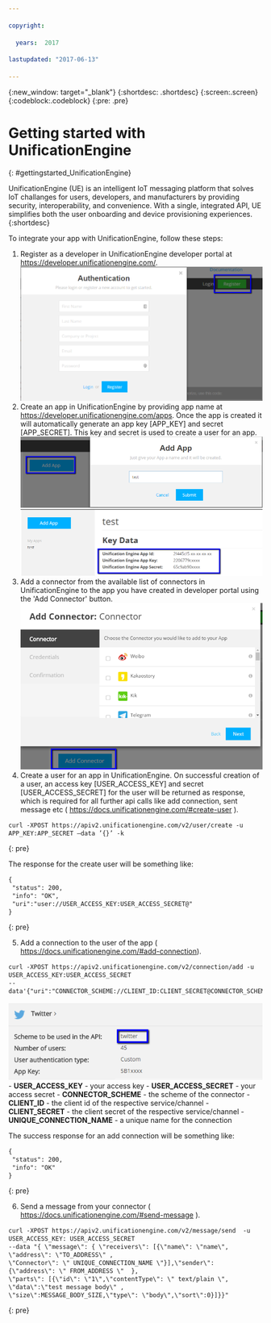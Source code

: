 ```yaml
---

copyright:

  years:  2017

lastupdated: "2017-06-13"

---
```


{:new_window: target="_blank"}
{:shortdesc: .shortdesc}
{:screen:.screen}
{:codeblock:.codeblock}
{:pre: .pre}



# Getting started with UnificationEngine
{: #gettingstarted_UnificationEngine}


UnificationEngine (UE) is an intelligent IoT messaging platform that solves IoT challanges for users, developers, and manufacturers by providing security, interoperability, and convenience. With a single, integrated API, UE simplifies both the user onboarding and device provisioning experiences.
{:shortdesc}


To integrate your app with UnificationEngine, follow these steps:

1. Register as a developer in UnificationEngine developer portal at https://developer.unificationengine.com/.
![Register](register.png) 
2. Create an app in UnificationEngine by providing app name at https://developer.unificationengine.com/apps. Once the app is created it will automatically generate an app key  [APP_KEY] and secret [APP_SECRET]. This key and secret is used to create a user for an app.
![Create App](createApp.png)
![App Details](appDetails.png)
3. Add a connector from the available list of connectors in UnificationEngine to the app you have created in developer portal using the 'Add Connector' button.
![Add Connector](addConnector.png)
4. Create a user for an app in UnificationEngine. On successful creation of a user, an access key [USER_ACCESS_KEY] and secret [USER_ACCESS_SECRET]  for the user will be returned as response, which is required for all further api calls like add connection, sent message etc ( https://docs.unificationengine.com/#create-user ).

  ```
  curl -XPOST https://apiv2.unificationengine.com/v2/user/create -u APP_KEY:APP_SECRET –data ’{}’ -k
  ```
  {: pre}

  The response for the create user will be something like:

  ```
 {
   "status": 200,
   "info": "OK", 
   "uri":"user://USER_ACCESS_KEY:USER_ACCESS_SECRET@"
  }
  ```
  {: pre}

5. Add a connection to the user of the app ( https://docs.unificationengine.com/#add-connection).

  ```
  curl -XPOST https://apiv2.unificationengine.com/v2/connection/add -u USER_ACCESS_KEY:USER_ACCESS_SECRET
  --data'{"uri":"CONNECTOR_SCHEME://CLIENT_ID:CLIENT_SECRET@CONNECTOR_SCHEME.com","name":"UNIQUE_CONNECTION_NAME"}'
  ```
  
  ![Connector Details](connectorDetails.png)
    - **USER_ACCESS_KEY**  -  your access key
    - **USER_ACCESS_SECRET**  -  your access secret
    - **CONNECTOR_SCHEME**  -  the scheme of the connector
    - **CLIENT_ID**  -  the client id of the respective service/channel
    - **CLIENT_SECRET**  -   the client secret of the respective service/channel
    - **UNIQUE_CONNECTION_NAME**  -   a unique name for the connection
  
  The success response for an add connection will be something like:

  ```
  {
   "status": 200,
   "info": "OK"
  } 
  ```
  {: pre}

6. Send a message from your connector ( https://docs.unificationengine.com/#send-message ).

  ```
  curl -XPOST https://apiv2.unificationengine.com/v2/message/send  -u USER_ACCESS_KEY: USER_ACCESS_SECRET
  --data "{ \"message\": { \"receivers\": [{\"name\": \"name\", \"address\": \"TO_ADDRESS\" ,
  \"Connector\": \" UNIQUE_CONNECTION_NAME \"}],\"sender\": {\"address\": \" FROM_ADDRESS \"  },
  \"parts\": [{\"id\": \"1\",\"contentType\": \" text/plain \", \"data\":\"test message body\" ,
  \"size\":MESSAGE_BODY_SIZE,\"type\": \"body\",\"sort\":0}]}}"
  ```
  {: pre}


<!-- Related links section: REQUIRED but moved to toc file (in your same folder).  Edit there by adding the following:

{: .navgroup id="learn"}
    index.md

    {: .topicgroup}
    Related links
        [UnificationEngine Developer Account](https://developer.unificationengine.com/)
    {: .navgroup-end}

To add related links, indent the 8 spaces, put the name of the link in [] and the URL in (), like so:
        [UnificationEngine Developer Account](https://developer.unificationengine.com/)
    
If you have API references to add, leave a blank line under the previous navgroup and then add:

    {: .navgroup id="reference"}
    Reference
        [API Documentation](https://docs.unificationengine.com)
    {: .navgroup-end}
-->
